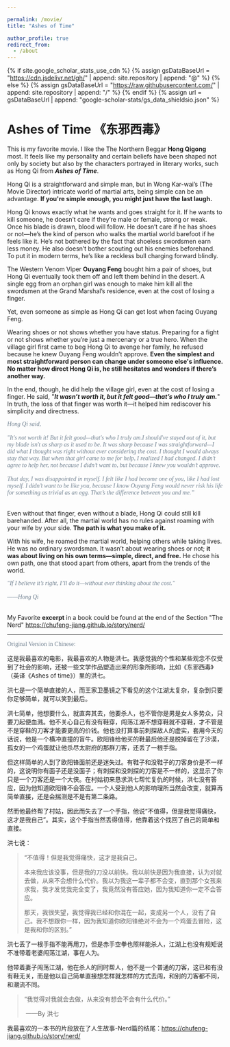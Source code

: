 ```yaml
---

permalink: /movie/
title: "Ashes of Time"

author_profile: true
redirect_from: 
  - /about
---
```

<!--{% include_relative subnav.md %} -->

{% if site.google_scholar_stats_use_cdn %}
{% assign gsDataBaseUrl = "https://cdn.jsdelivr.net/gh/" | append: site.repository | append: "@" %}
{% else %}
{% assign gsDataBaseUrl = "https://raw.githubusercontent.com/" | append: site.repository | append: "/" %}
{% endif %}
{% assign url = gsDataBaseUrl | append: "google-scholar-stats/gs_data_shieldsio.json" %}

<span class='anchor' id='about-me'></span>



# Ashes of Time 《东邪西毒》

<!-- <div style="font-size: 28px; font-weight: bold;">
  <a href="https://www.linkedin.com/pulse/places-my-heart-acknowledgements-28th-aug-2024-chufeng-beza-jiang-ummse/" style="font-size: 16px; font-weight: bold;">PLACES IN MY HEART - ACKNOWLEDGEMENTS (28th Aug, 2024)</a>
</div> -->

> 

This is my favorite movie. I like the The Northern Beggar **Hong Qigong** most. It feels like my personality and certain beliefs have been shaped not only by society but also by the characters portrayed in literary works, such as Hong Qi from ***Ashes of Time***. 

Hong Qi is a straightforward and simple man, but in Wong Kar-wai’s (The Movie Director)  intricate world of martial arts, being simple can be an advantage. **If you're simple enough, you might just have the last laugh.**

Hong Qi knows exactly what he wants and goes straight for it. If he wants to kill someone, he doesn’t care if they’re male or female, strong or weak. Once his blade is drawn, blood will follow. He doesn’t care if he has shoes or not—he’s the kind of person who walks the martial world barefoot if he feels like it. He’s not bothered by the fact that shoeless swordsmen earn less money. He also doesn’t bother scouting out his enemies beforehand. To put it in modern terms, he’s like a reckless bull charging forward blindly. 

The Western Venom Viper **Ouyang Feng** bought him a pair of shoes, but Hong Qi eventually took them off and left them behind in the desert. A single egg from an orphan girl was enough to make him kill all the swordsmen at the Grand Marshal’s residence, even at the cost of losing a finger. 

Yet, even someone as simple as Hong Qi can get lost when facing Ouyang Feng.

Wearing shoes or not shows whether you have status. Preparing for a fight or not shows whether you’re just a mercenary or a true hero. When the village girl first came to beg Hong Qi to avenge her family, he refused because he knew Ouyang Feng wouldn’t approve. **Even the simplest and most straightforward person can change under someone else's influence. No matter how direct Hong Qi is, he still hesitates and wonders if there’s another way.**

In the end, though, he did help the village girl, even at the cost of losing a finger. He said, "***It wasn’t worth it, but it felt good—that’s who I truly am.***" In truth, the loss of that finger was worth it—it helped him rediscover his simplicity and directness.

<div style="text-align: left; font-family: 'Century Schoolbook'; color: rgb(112, 128, 144);"><i>Hong Qi said,<br><br> "It's not worth it! But it felt good—that's who I truly am.I should've stayed out of it, but my blade isn't as sharp as it used to be. It was sharp because I was straightforward—I did what I thought was right without ever considering the cost. I thought I would always stay that way. But when that girl came to me for help, I realized I had changed. I didn’t agree to help her, not because I didn’t want to, but because I knew you wouldn’t approve.<br><br>That day, I was disappointed in myself. I felt like I had become one of you, like I had lost myself. I didn’t want to be like you, because I know Ouyang Feng would never risk his life for something as trivial as an egg. That’s the difference between you and me.” </i> </div> <br>

Even without that finger, even without a blade, Hong Qi could still kill barehanded. After all, the martial world has no rules against roaming with your wife by your side. **The path is what you make of it.**

With his wife, he roamed the martial world, helping others while taking lives. He was no ordinary swordsman. It wasn’t about wearing shoes or not; **it was about living on his own terms—simple, direct, and free.** He chose his own path, one that stood apart from others, apart from the trends of the world.

<div style="text-align: left; font-family: 'Century Schoolbook'; color: rgb(112, 128, 144);"><i>"If I believe it’s right, I’ll do it—without ever thinking about the cost." <br><br>——Hong Qi</i> </div> <br>

My Favorite **excerpt** in a book could be found at the end of the Section "The Nerd" https://chufeng-jiang.github.io/story/nerd/

----------------------------------



<div style="text-align: left; font-family: 'Century Schoolbook'; color: rgb(112, 128, 144);"> Original Version in Chinese:<br> </div>

这是我最喜欢的电影，我最喜欢的人物是洪七。我感觉我的个性和某些观念不仅受到了社会的影响，还被一些文学作品塑造出来的形象所影响，比如《东邪西毒》（英译《Ashes of time》）里的洪七。

洪七是一个简单直接的人，而王家卫墨镜之下看见的这个江湖太复杂，复杂到只要你足够简单，就可以笑到最后。

洪七简单，他想要什么，就直奔其去，他要杀人，也不管你是男是女人多势众，只要刀起便血溅。他不关心自己有没有鞋穿，闯荡江湖不想穿鞋就不穿鞋，才不管是不是穿鞋的刀客才能要更高的价钱。他也没打算事前刺探敌人的虚实，套用今天的话说，他是一个横冲直撞的盲牛。欧阳锋给他买的鞋最后他还是脱掉留在了沙漠，孤女的一个鸡蛋就让他杀尽太尉府的那群刀客，还丢了一根手指。

但这样简单的人到了欧阳锋面前还是迷失过。有鞋子和没鞋子的刀客身价是不一样的，这说明你有面子还是没面子；有刺探和没刺探的刀客是不一样的，这显示了你只是一个刀客还是一个大侠。在村姑初来恳求洪七帮忙复仇的时候，洪七没有答应，因为他知道欧阳锋不会答应。一个人受到他人的影响理所当然会改变，就算再简单直接，还是会揣测是不是有第二条路。

然而他最终帮了村姑，因此而失去了一个手指，他说“不值得，但是我觉得痛快，这才是我自己”。其实，这个手指当然丢得值得，他靠着这个找回了自己的简单和直接。

洪七说：

> “不值得！但是我觉得痛快，这才是我自己。
>
> 本来我应该没事，但是我的刀没以前快。我以前快是因为我直接，认为对就去做，从来不会想什么代价。我以为我这一辈子都不会变，直到那个女孩来求我，我才发觉我完全变了，我竟然没有答应她，因为我知道你一定不会答应。
>
> 那天，我很失望，我觉得我已经和你混在一起，变成另一个人，没有了自己。我不想跟你一样，因为我知道你欧阳锋绝对不会为一个鸡蛋去冒险，这是我和你的区别。”

洪七丢了一根手指不能再用刀，但是赤手空拳也照样能杀人，江湖上也没有规矩说不准带着老婆闯荡江湖，事在人为。

他带着妻子闯荡江湖，他在杀人的同时帮人，他不是一个普通的刀客，这已和有没有鞋无关，而是他以自己简单直接想怎样就怎样的方式去闯，和别的刀客都不同，和潮流不同。

> “我觉得对我就会去做，从来没有想会不会有什么代价。”
>
> ​                               ——By 洪七

我最喜欢的一本书的片段放在了人生故事-Nerd篇的结尾：https://chufeng-jiang.github.io/story/nerd/

